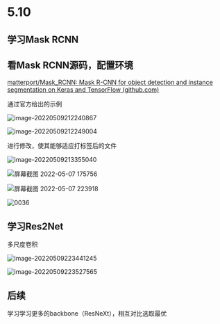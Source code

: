 # 5.10

## 学习Mask RCNN

## 看Mask RCNN源码，配置环境

[matterport/Mask_RCNN: Mask R-CNN for object detection and instance segmentation on Keras and TensorFlow (github.com)](https://github.com/matterport/Mask_RCNN)

通过官方给出的示例

![image-20220509212240867](https://i0.hdslb.com/bfs/album/02a5b317f79f8fc5bddf59cbbd24d747d5d5742a.png)

![image-20220509212249004](https://i0.hdslb.com/bfs/album/02fe17e8c1b1c134cb5e6013ed69fee084ebb710.png)

进行修改，使其能够适应打标签后的文件

![image-20220509213355040](https://i0.hdslb.com/bfs/album/5576b440c226f3e295dcf6729ef41be5d641ecd7.png)

![屏幕截图 2022-05-07 175756](https://i0.hdslb.com/bfs/album/46a8ed87d5093d9977f2a779da5a85efae2aa0df.png)

![屏幕截图 2022-05-07 223918](https://i0.hdslb.com/bfs/album/5e75d39f6ad3f9f1892048c00bfb28f059284b74.png)

![0036](https://i0.hdslb.com/bfs/album/3b6cbaabb8a46611e19e0ea3399ddaaa83809a8f.png)

## 学习Res2Net

多尺度卷积

![image-20220509223441245](https://i0.hdslb.com/bfs/album/95239ac160c932abf4d0bceebd1ada95caf8282b.png)

![image-20220509223527565](https://i0.hdslb.com/bfs/album/d699898bd5b8e6102653ed03a4807739fc0c3a0b.png)

## 后续

学习学习更多的backbone（ResNeXt），相互对比选取最优